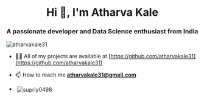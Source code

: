 <h1 align="center">Hi 👋, I'm Atharva Kale</h1>
<h3 align="center">A passionate developer and Data Science enthusiast from India</h3>
<p align="left"> <img src="https://komarev.com/ghpvc/?username=atharvakale31" alt="atharvakale31" /> </p>

- 👨‍💻 All of my projects are available at [https://github.com/atharvakale31](https://github.com/atharvakale31)

- 📫 How to reach me **atharvakale31@gmail.com**
- <p>&nbsp;<img align="center" src="https://github-readme-stats.vercel.app/api?username=atharvakale31&show_icons=true&locale=en" alt="supriy0498" /></p>

